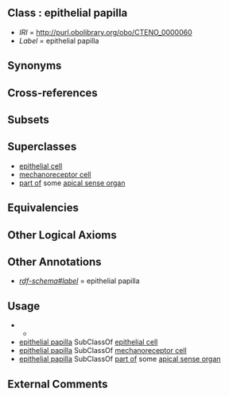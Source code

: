
## Class : epithelial papilla

 * *IRI* = http://purl.obolibrary.org/obo/CTENO_0000060
 * *Label* = epithelial papilla

## Synonyms


## Cross-references


## Subsets


## Superclasses

 * [epithelial cell](../../CL/66/CL_0000066.md)
 * [mechanoreceptor cell](../../CL/99/CL_0000199.md)
 * [part of](../../BFO/50/BFO_0000050.md) some [apical sense organ](../../CTENO/17/CTENO_0000017.md)

## Equivalencies


## Other Logical Axioms


## Other Annotations

 * *[rdf-schema#label](../../el/rdf-schema#label.md)* = epithelial papilla

## Usage

 * -
 * [epithelial papilla](../../CTENO/60/CTENO_0000060.md) SubClassOf [epithelial cell](../../CL/66/CL_0000066.md)
 * [epithelial papilla](../../CTENO/60/CTENO_0000060.md) SubClassOf [mechanoreceptor cell](../../CL/99/CL_0000199.md)
 * [epithelial papilla](../../CTENO/60/CTENO_0000060.md) SubClassOf [part of](../../BFO/50/BFO_0000050.md) some [apical sense organ](../../CTENO/17/CTENO_0000017.md)

## External Comments

